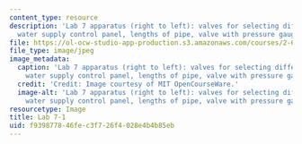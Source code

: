 ```yaml
---
content_type: resource
description: 'Lab 7 apparatus (right to left): valves for selecting different pipes,
  water supply control panel, lengths of pipe, valve with pressure gauge port.'
file: https://ol-ocw-studio-app-production.s3.amazonaws.com/courses/2-672-project-laboratory-spring-2009/f939877846fec3f726f4028e4b4b85eb_lab7-1.jpg
file_type: image/jpeg
image_metadata:
  caption: 'Lab 7 apparatus (right to left): valves for selecting different pipes,
    water supply control panel, lengths of pipe, valve with pressure gauge port.'
  credit: 'Credit: Image courtesy of MIT OpenCourseWare.'
  image-alt: 'Lab 7 apparatus (right to left): valves for selecting different pipes,
    water supply control panel, lengths of pipe, valve with pressure gauge port.'
resourcetype: Image
title: Lab 7-1
uid: f9398778-46fe-c3f7-26f4-028e4b4b85eb
---
```

